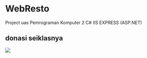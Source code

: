 # WebResto
Project uas Pemrograman Komputer 2 C# IIS EXPRESS (ASP.NET)
## donasi seiklasnya
<a href="https://saweria.co/anwar12345">
    <img src="https://img.shields.io/badge/$-donate-ff69b4.svg?maxAge=2592000&amp;style=flat">
  </a>
